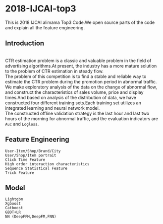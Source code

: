 # 2018-IJCAI-top3
This is 2018 IJCAI alimama Top3 Code.We open source parts of the code and explain all the feature engineering.

## Introduction
<br>CTR estimation problem is a classic and valuable problem in the field of advertising algorithms.At present, the industry has a more mature solution to the problem of CTR estimation in steady flow.
<br>The problem of this competition is to find a stable and reliable way to estimate the CTR problem during the promotion period in abnormal traffic.
<br>We make exploratory analysis of the data on the change of abnormal flow, and construct the characteristics of sales volume, price and display times.And based on analysis of the distribution of data, we have constructed four different training sets.Each training set utilizes an integrated learning and neural network model.
<br>The constructed offline validation strategy is the last hour and last two hours of the morning for abnormal traffic, and the evaluation indicators are `Auc` and `Logloss`.
  
## Feature Engineering 
	User-Item/Shop/Brand/City
	User/Shop/Item portrait
	Click Time Feature
	High order interaction characteristics
	Sequence Statistical Feature
	Trick Feature
  
## Model

	Lightgbm
	Xgboost
	Catboost
	GBDT+LR
	NN (DeepFFM,DeepFM,FNN)
  
